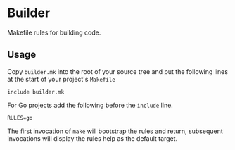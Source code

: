 # Builder

Makefile rules for building code.

## Usage

Copy `builder.mk` into the root of your source tree and put the following lines
at the start of your project's `Makefile`

```
include builder.mk
```

For Go projects add the following before the `include` line.

```
RULES=go
```

The first invocation of `make` will bootstrap the rules and return, subsequent
invocations will display the rules help as the default target.
